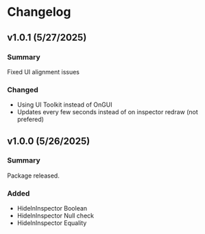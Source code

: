 # Changelog

## v1.0.1 (5/27/2025)

### Summary

Fixed UI alignment issues

### Changed

- Using UI Toolkit instead of OnGUI
- Updates every few seconds instead of on inspector redraw (not prefered)

## v1.0.0 (5/26/2025)

### Summary

Package released.

### Added

- HideInInspector Boolean
- HideInInspector Null check
- HideInInspector Equality